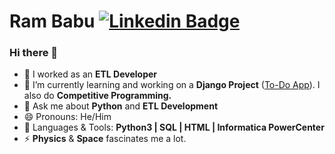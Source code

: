 # Ram Babu [![Linkedin Badge](https://img.shields.io/badge/-Ram_Babu-blue?style=round-square&logo=Linkedin&logoColor=white&link=https://www.linkedin.com/in/ram-babu-kottapally)](https://www.linkedin.com/in/ram-babu-kottapally)
### Hi there 👋

- 🌱 I worked as an **ETL Developer**
- 🔭 I’m currently learning and working on a **Django Project** ([To-Do App](https://github.com/Ram-95/to_do_app)). I also do **Competitive Programming.**
- 💬 Ask me about **Python** and **ETL Development**
- 😄 Pronouns: He/Him
- 💬 Languages & Tools: **Python3 | SQL | HTML | Informatica PowerCenter**
- ⚡ **Physics** & **Space** fascinates me a lot.


<!--
**Ram-95/Ram-95** is a ✨ _special_ ✨ repository because its `README.md` (this file) appears on your GitHub profile.

Here are some ideas to get you started:

- 🔭 I’m currently working on ...
- 🌱 I’m currently learning **Django**
- 👯 I’m looking to collaborate on ...
- 🤔 I’m looking for help with ...
- 💬 Ask me about ...
- 📫 How to reach me: ...
- 😄 Pronouns: ...
- ⚡ Fun fact: ...
-->
